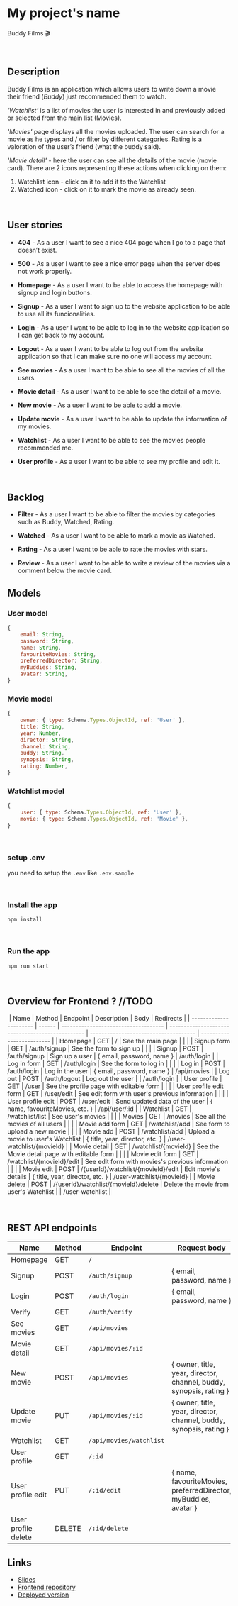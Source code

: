 # My project's name

Buddy Films :clapper: 
​

​
## Description

Buddy Films is an application which allows​ users to write down a movie their friend (*Buddy*) just recommended them to watch.

*‘Watchlist’* is a list of movies the user is interested in and previously added or selected from the main list (Movies).

*'Movies'* page displays all the movies uploaded.
The user can search for a movie as he types and / or filter by different categories.
Rating is a valoration of the user’s friend (what the buddy said).

*'Movie detail'* - here the user can see all the details of the movie (movie card).
There are 2 icons representing these actions when clicking on them:

1.  Watchlist icon - click on it to add it to the Watchlist
2.  Watched icon - click on it to mark the movie as already seen.

​
## User stories

- **404** - As a user I want to see a nice 404 page when I go to a page that doesn’t exist.

- **500** - As a user I want to see a nice error page when the server does not work properly.

- **Homepage** - As a user I want to be able to access the homepage with signup and login buttons.

- **Signup** - As a user I want to sign up to the website application to be able to use all its funcionalities.

- **Login** - As a user I want to be able to log in to the website application so I can get back to my account.

- **Logout** - As a user I want to be able to log out from the website application so that I can make sure no one will access my account.

- **See movies** - As a user I want to be able to see all the movies of all the users.

- **Movie detail** - As a user I want to be able to see the detail of a movie.

- **New movie** - As a user I want to be able to add a movie.

- **Update movie** - As a user I want to be able to update the information of my movies.

- **Watchlist** - As a user I want to be able to see the movies people recommended me.

- **User profile** - As a user I want to be able to see my profile and edit it.

​
## Backlog

- **Filter** - As a user I want to be able to filter the movies by categories such as Buddy, Watched, Rating.

- **Watched** - As a user I want to be able to mark a movie as Watched.

- **Rating** - As a user I want to be able to rate the movies with stars.

- **Review** - As a user I want to be able to write a review of the movies via a comment below the movie card.



## Models

### User model

```js
{
    email: String,
    password: String,
    name: String,
    favouriteMovies: String,
    preferredDirector: String,
    myBuddies: String,
    avatar: String,
}
```

### Movie model

```js
{
    owner: { type: Schema.Types.ObjectId, ref: 'User' },
    title: String,
    year: Number,
    director: String,
    channel: String,    
    buddy: String,
    synopsis: String,
    rating: Number,
}
```

### Watchlist model

```js
{
    user: { type: Schema.Types.ObjectId, ref: 'User' },
    movie: { type: Schema.Types.ObjectId, ref: 'Movie' }, 
}
```

​
### setup .env

you need to setup the `.env` like `.env.sample`

​
### Install the app

```
npm install
```
​
### Run the app

```
npm run start
```

​












## Overview for Frontend ?  //TODO
​
| Name                   | Method | Endpoint                             | Description                                      | Body                                  | Redirects                 |
| ---------------------- | ------ | ------------------------------------ | ------------------------------------------------ | ------------------------------------- | ------------------------- |
| Homepage               | GET    | /                                    | See the main page                                |                                       |                           |
| Signup form            | GET    | /auth/signup                         | See the form to sign up                          |                                       |                           |
| Signup                 | POST   | /auth/signup                         | Sign up a user                                   | { email, password, name }             | /auth/login               |
| Log in form            | GET    | /auth/login                          | See the form to log in                           |                                       |                           |
| Log in                 | POST   | /auth/login                          | Log in the user                                  | { email, password, name }             | /api/movies               |
| Log out                | POST   | /auth/logout                         | Log out the user                                 |                                       | /auth/login               |
| User profile           | GET    | /user                                | See the profile page with editable form          |                                       |                           |
| User profile edit form | GET    | /user/edit                           | See edit form with user's previous information   |                                       |                           |
| User profile edit      | POST   | /user/edit                           | Send updated data of the user                    | { name, favouriteMovies, etc. }       | /api/user/:id             |
| Watchlist              | GET    | /watchlist/list                      | See user's movies                                |                                       |                           |
| Movies                 | GET    | /movies                              | See all the movies of all users                  |                                       |                           |
| Movie add form         | GET    | /watchlist/add                       | See form to upload a new movie                   |                                       |                           |
| Movie add              | POST   | /watchlist/add                       | Upload a movie to user's Watchlist               | { title, year, director, etc. }       | /user-watchlist/{movieId} |
| Movie detail           | GET    | /watchlist/{movieId}                 | See the Movie detail page with editable form     |                                       |                           |
| Movie edit form        | GET    | /watchlist/{movieId}/edit            | See edit form with movies's previous information |                                       |                           |
| Movie edit             | POST   | /{userId}/watchlist/{movieId}/edit   | Edit movie's details                             | { title, year, director, etc. }       | /user-watchlist/{movieId} |
| Movie delete           | POST   | /{userId}/watchlist/{movieId}/delete | Delete the movie from user's Watchlist           |                                       | /user-watchlist           |

​

## REST API endpoints

| Name                | Method    | Endpoint                   | Request body                                                         | Redirects                     |
|---------------------| --------- | -------------------------- | -------------------------------------------------------------------- | ----------------------------- |
| Homepage            | GET      | `/`                         |                                                                      |                               |
| Signup              | POST      | `/auth/signup`             | { email, password, name }                                            | /auth/login                   |
| Login               | POST      | `/auth/login`              | { email, password, name }                                            | /api/movies                   |
| Verify              | GET       | `/auth/verify`             |                                                                      |                               |
| See movies          | GET       | `/api/movies`              |                                                                      |                               |
| Movie detail        | GET       | `/api/movies/:id`          |                                                                      |                               |
| New movie           | POST      | `/api/movies`              | { owner, title, year, director, channel, buddy, synopsis, rating }   | /api/movies                   |
| Update movie        | PUT       | `/api/movies/:id`          | { owner, title, year, director, channel, buddy, synopsis, rating }   | /api/movies                   | 
| Watchlist           | GET       | `/api/movies/watchlist`    |                                                                      |                               | 
| User profile        | GET       | `/:id`                     |                                                                      |                               |
| User profile edit   | PUT       | `/:id/edit`                | { name, favouriteMovies, preferredDirector, myBuddies, avatar }      | /api/user/:id                 |
| User profile delete | DELETE    | `/:id/delete`              |                                                                      | /                             |



## Links

- [Slides](TBC)
- [Frontend repository](https://github.com/jelin-mi/project-frontend)
- [Deployed version](https://buddy-films.netlify.app)